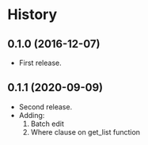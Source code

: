 # History

## 0.1.0 (2016-12-07)

- First release.

## 0.1.1 (2020-09-09)

- Second release.
- Adding:
  1. Batch edit
  2. Where clause on get_list function
